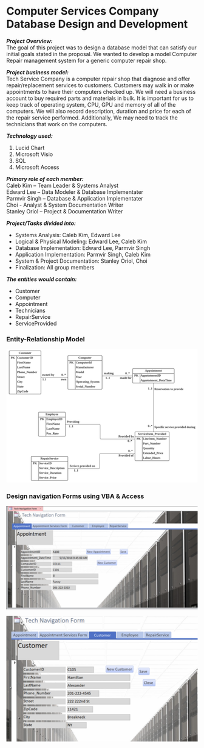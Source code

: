 # Computer Services Company Database Design and Development

***Project Overview:***
<br> The goal of this project was to design a database model that can satisfy our initial goals stated in the proposal. We wanted to develop a model Computer Repair management system for a generic computer repair shop. 
 
***Project business model:***
<br> Tech Service Company is a computer repair shop that diagnose and offer repair/replacement services to customers. Customers may walk in or make appointments to have their computers checked up. We will need a business account to buy required parts and materials in bulk. It is important for us to keep track of operating system, CPU, GPU and memory of all of the computers. We will also record description, duration and price for each of the repair service performed. Additionally, We may need to track the technicians that work on the computers.

***Technology used:***<br>
1. Lucid Chart
2. Microsoft Visio
3. SQL
4. Microsoft Access

***Primary role of each member:*** <br>
Caleb Kim – Team Leader & Systems Analyst <br>
Edward Lee – Data Modeler & Database Implementater <br>
Parmvir Singh – Database & Application Implementater <br>
Choi - Analyst & System Documentation Writer <br>
Stanley Oriol – Project & Documentation Writer

***Project/Tasks divided into:*** <br>
- Systems Analysis: Caleb Kim, Edward Lee
- Logical & Physical Modeling: Edward Lee, Caleb Kim
- Database Implementation: Edward Lee, Parmvir Singh
- Application Implementation: Parmvir Singh, Caleb Kim
- System & Project Documentation: Stanley Oriol, Choi
- Finalization: All group members

***The entities would contain:***
- Customer
- Computer
- Appointment
- Technicians
- RepairService
- ServiceProvided

### Entity-Relationship Model
![dim](https://github.com/Eddlee97/Computer-Service-Company-Database-Design-and-Development/blob/cfab2be862090feb7dbca8d7cd5df6982025e16a/ER%20model.png)

### Design navigation Forms using VBA & Access

![Alt text](https://github.com/Eddlee97/Computer-Service-Company-Database-Design-and-Development/blob/6ce90cff5f214c7f1e29c2e4609af83f9d9723ac/Appointment%20form.png)

![Alt text](https://github.com/Eddlee97/Computer-Service-Company-Database-Design-and-Development/blob/c017a3ddd247f52371f418bc994372344db1953b/Customer%20form.png)



